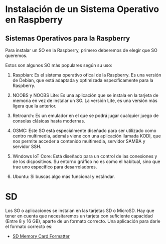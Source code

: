 # Instalación de un Sistema Operativo en Raspberry

## Sistemas Operativos para la Raspberry

Para instalar un SO en la Raspberry, primero deberemos de elegir que SO queremos.

Estos son algunos SO más populares según su uso:

  1. Raspbian: Es el sistema operativo ofical de la Raspberry. Es una versión de Debian, que está adaptada y optimizada específicamente para la Raspberry.

  2. NOOBS y NOOBS Lite: Es una aplicación que se instala en la tarjeta de memoria en vez de instalar un SO. La versión Lite, es una versión más ligera que la anterior.

  3. Retroarch: Es un emulador en el que se podrá jugar cualquier juego de consolas clásicas hasta modernas.

  4. OSMC: Este SO está especialmente diseñado para ser utilizado como centro multimedia, además viene con una aplicación llamada KODI, que nos permite acceder a contenido multimedia, servidor SAMBA y servidor SSH.

  5. Windows IoT Core: Está diseñado para un control de las conexiones y de los dispositivos. Su entorno gráfico no es como el habitual, sino que trae uno específico para desarroladores.

  6. Ubuntu: Si buscas algo más funcional y estándar.

# SD

Los SO o aplicaciones se instalan en las tarjetas SD o MicroSD. Hay que tener en cuenta que necesitaremos un tarjeta con suficiente capacidad (Entre 8 y 16 GB), aparte de un formato correcto.
Una aplicación para darle el formato correcto es:
- [SD Memory Card Formatter](https://www.sdcard.org/downloads/formatter/)



